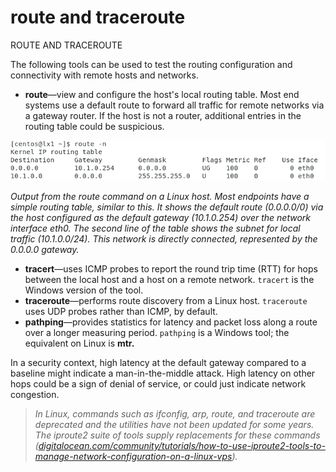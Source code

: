 # route and traceroute

ROUTE AND TRACEROUTE

The following tools can be used to test the routing configuration and connectivity with remote hosts and networks.

-   **route**—view and configure the host's local routing table. Most end systems use a default route to forward all traffic for remote networks via a gateway router. If the host is not a router, additional entries in the routing table could be suspicious.

![](./img/route.png)

_Output from the route command on a Linux host. Most endpoints have a simple routing table, similar to this. It shows the default route (0.0.0.0/0) via the host configured as the default gateway (10.1.0.254) over the network interface eth0. The second line of the table shows the subnet for local traffic (10.1.0.0/24). This network is directly connected, represented by the 0.0.0.0 gateway._

-   **tracert**—uses ICMP probes to report the round trip time (RTT) for hops between the local host and a host on a remote network. `tracert` is the Windows version of the tool.
-   **traceroute**—performs route discovery from a Linux host. `traceroute` uses UDP probes rather than ICMP, by default.
-   **pathping**—provides statistics for latency and packet loss along a route over a longer measuring period. `pathping` is a Windows tool; the equivalent on Linux is **mtr.**

In a security context, high latency at the default gateway compared to a baseline might indicate a man-in-the-middle attack. High latency on other hops could be a sign of denial of service, or could just indicate network congestion.

> _In Linux, commands such as ifconfig, arp, route, and traceroute are deprecated and the utilities have not been updated for some years. The iproute2 suite of tools supply replacements for these commands ([digitalocean.com/community/tutorials/how-to-use-iproute2-tools-to-manage-network-configuration-on-a-linux-vps](https://course.adinusa.id/sections/route-and-traceroute))._